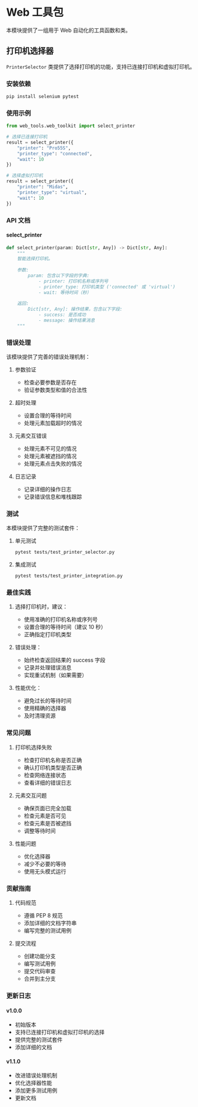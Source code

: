 # Web 工具包

本模块提供了一组用于 Web 自动化的工具函数和类。

## 打印机选择器

`PrinterSelector` 类提供了选择打印机的功能，支持已连接打印机和虚拟打印机。

### 安装依赖

```bash
pip install selenium pytest
```

### 使用示例

```python
from web_tools.web_toolkit import select_printer

# 选择已连接打印机
result = select_printer({
    "printer": "Pro55S",
    "printer_type": "connected",
    "wait": 10
})

# 选择虚拟打印机
result = select_printer({
    "printer": "Midas",
    "printer_type": "virtual",
    "wait": 10
})
```

### API 文档

#### select_printer

```python
def select_printer(param: Dict[str, Any]) -> Dict[str, Any]:
    """
    智能选择打印机。
    
    参数:
        param: 包含以下字段的字典:
            - printer: 打印机名称或序列号
            - printer_type: 打印机类型 ('connected' 或 'virtual')
            - wait: 等待时间（秒）
    
    返回:
        Dict[str, Any]: 操作结果，包含以下字段:
            - success: 是否成功
            - message: 操作结果消息
    """
```

### 错误处理

该模块提供了完善的错误处理机制：

1. 参数验证
   - 检查必要参数是否存在
   - 验证参数类型和值的合法性

2. 超时处理
   - 设置合理的等待时间
   - 处理元素加载超时的情况

3. 元素交互错误
   - 处理元素不可见的情况
   - 处理元素被遮挡的情况
   - 处理元素点击失败的情况

4. 日志记录
   - 记录详细的操作日志
   - 记录错误信息和堆栈跟踪

### 测试

本模块提供了完整的测试套件：

1. 单元测试
   ```bash
   pytest tests/test_printer_selector.py
   ```

2. 集成测试
   ```bash
   pytest tests/test_printer_integration.py
   ```

### 最佳实践

1. 选择打印机时，建议：
   - 使用准确的打印机名称或序列号
   - 设置合理的等待时间（建议 10 秒）
   - 正确指定打印机类型

2. 错误处理：
   - 始终检查返回结果的 success 字段
   - 记录并处理错误消息
   - 实现重试机制（如果需要）

3. 性能优化：
   - 避免过长的等待时间
   - 使用精确的选择器
   - 及时清理资源

### 常见问题

1. 打印机选择失败
   - 检查打印机名称是否正确
   - 确认打印机类型是否正确
   - 检查网络连接状态
   - 查看详细的错误日志

2. 元素交互问题
   - 确保页面已完全加载
   - 检查元素是否可见
   - 检查元素是否被遮挡
   - 调整等待时间

3. 性能问题
   - 优化选择器
   - 减少不必要的等待
   - 使用无头模式运行

### 贡献指南

1. 代码规范
   - 遵循 PEP 8 规范
   - 添加详细的文档字符串
   - 编写完整的测试用例

2. 提交流程
   - 创建功能分支
   - 编写测试用例
   - 提交代码审查
   - 合并到主分支

### 更新日志

#### v1.0.0
- 初始版本
- 支持已连接打印机和虚拟打印机的选择
- 提供完整的测试套件
- 添加详细的文档

#### v1.1.0
- 改进错误处理机制
- 优化选择器性能
- 添加更多测试用例
- 更新文档 